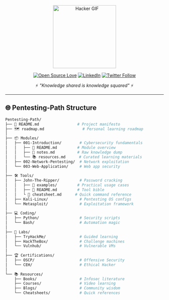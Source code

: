 <div align="center">
  <img src="https://media.giphy.com/media/L1R1tvI9svkIWwpVYr/giphy.gif" width="200" alt="Hacker GIF">
  
  [![Open Source Love](https://badges.frapsoft.com/os/v2/open-source.svg?v=103)](https://github.com/stilla1ex/)
  [![LinkedIn](https://img.shields.io/badge/LinkedIn-Connect%20with%20me-blue?style=flat&logo=linkedin)](https://linkedin.com/in/stilla1ex)
  [![Twitter Follow](https://img.shields.io/twitter/follow/Iam4lex?style=social)](https://twitter.com/stilla1ex)
  
  ⚡ *"Knowledge shared is knowledge squared"* ⚡
</div>

---

## 🌐 Pentesting-Path Structure

```bash
Pentesting-Path/
├── 📜 README.md                 # Project manifesto
├── 🗺️ roadmap.md                 # Personal learning roadmap
│
├── 📦 Modules/
│   ├── 001-Introduction/        # Cybersecurity fundamentals
│   │   ├── 📝 README.md         # Module overview
│   │   ├── 📓 notes.md          # Raw knowledge dump
│   │   └── 📚 resources.md      # Curated learning materials
│   ├── 002-Network-Pentesting/  # Network exploitation
│   └── 003-Web-Application/     # Web app security
│
├── 🛠️ Tools/
│   ├── John-The-Ripper/         # Password cracking
│   │   ├── 🔧 examples/         # Practical usage cases
│   │   ├── 📜 README.md         # Tool bible
│   │   └️ 🎯 cheatsheet.md      # Quick command reference
│   ├── Kali-Linux/              # Pentesting OS configs
│   └── Metasploit/              # Exploitation framework
│
├── 💻 Coding/
│   ├── Python/                  # Security scripts
│   └── Bash/                    # Automation magic
│
├️── 🧪 Labs/
│   ├── TryHackMe/               # Guided learning
│   ├── HackTheBox/              # Challenge machines
│   └── Vulnhub/                 # Vulnerable VMs
│
├── 🏆 Certifications/
│   ├── OSCP/                    # Offensive Security
│   └── CEH/                     # Ethical Hacker
│
└── 📚 Resources/
    ├── Books/                   # Infosec literature
    ├── Courses/                 # Video learning
    ├── Blogs/                   # Community wisdom
    └── Cheatsheets/             # Quick references


